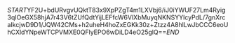 $START$YF2U+bdURvgvUQktT83x9XpPZgT4m1LXVbj6/iJ0iYWUF27Lm4Ryig3qIOeGX58hjA7r43V6tZUfQdtYijLEFfcW6VlXbMuyqNKNSYYlcyPdL/7gnXrcaIkcjwD9D1/JQW42CMs+h2uheH4hoZxEGKk30z+Ztzz4A8hlLwJbCCC6eoUhCXldYNpeWTCPVMXE0QFlyEPO6wDiLD4eO25glQ==$END$